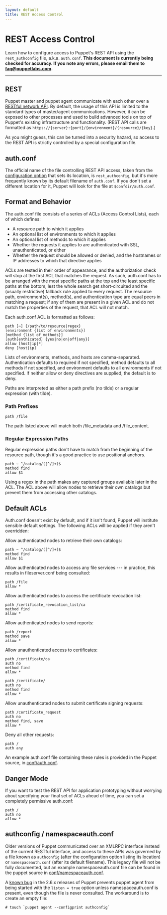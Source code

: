 ```yaml
---
layout: default
title: REST Access Control
---
```


REST Access Control
===================

Learn how to configure access to Puppet's REST API using the `rest_authconfig` file, a.k.a. `auth.conf`. **This document is currently being checked for accuracy. If you note any errors, please email them to <faq@puppetlabs.com>.**

* * *

REST
----

Puppet master and puppet agent communicate with each other over a [RESTful network API](./rest_api.html). By default, the usage of this API is limited to the standard types of master/agent communications. However, it can be exposed to other processes and used to build advanced tools on top of Puppet's existing infrastructure and functionality. (REST API calls are formatted as `https://{server}:{port}/{environment}/{resource}/{key}`.)


As you might guess, this can be turned into a security hazard, so access to the REST API is strictly controlled by a special configuration file.

auth.conf
---------

The official name of the file controlling REST API access, taken from the [configuration option](/references/latest/configuration.html) that sets its location, is `rest_authconfig`, but it's more frequently known by its default filename of `auth.conf`. If you don't set a different location for it, Puppet will look for the file at `$confdir/auth.conf`.

Format and Behavior
-------------------

The auth.conf file consists of a series of ACLs (Access Control Lists), each of which defines: 

* A resource path to which it applies
* An optional list of environments to which it applies
* An optional list of methods to which it applies
* Whether the requests it applies to are authenticated with SSL, unauthenticated, or either
* Whether the request should be allowed or denied, and the hostnames or IP addresses to which that directive applies

ACLs are tested in their order of appearance, and the authorization check will stop at the first ACL that matches the request. As such, auth.conf has to be arranged with the most specific paths at the top and the least specific paths at the bottom, lest the whole search get short-circuited and the (usually restrictive) fallback rule applied to every request. The resource path, environment(s), method(s), and authentication type are equal peers in matching a request; if any of them are present in a given ACL and do not match the properties of the request, that ACL will not match. 

Each auth.conf ACL is formatted as follows:

    path [~] {/path/to/resource|regex}
    [environment {list of environments}]
    [method {list of methods}]
    [auth[enthicated] {yes|no|on|off|any}]
    allow [host|ip|*]
    deny [host|ip]

Lists of environments, methods, and hosts are comma-separated. Authentication defaults to required if not specified, method defaults to all methods if not specified, and environment defaults to all environments if not specified. If neither allow or deny directives are supplied, the default is to deny. 

Paths are interpreted as either a path prefix (no tilde) or a regular expression (with tilde). 

### Path Prefixes

    path /file

The path listed above will match both /file_metadata and
/file_content.

### Regular Expression Paths

Regular expression paths don't have to match from the beginning of the resource path, though it's a good practice to use positional anchors. 

    path ~ ^/catalog/([^/]+)$
    method find
    allow $1

Using a regex in the path makes any captured groups available later in the ACL. The ACL above will allow nodes to retrieve their own catalogs but prevent them from accessing other catalogs.

Default ACLs
------------

Auth.conf doesn't exist by default, and if it isn't found, Puppet will institute sensible default settings. The following ACLs will be applied if they aren't overridden:

Allow authenticated nodes to retrieve their own catalogs:

    path ~ ^/catalog/([^/]+)$
    method find
    allow $1

Allow authenticated nodes to access any file services --- in practice, this results in fileserver.conf being consulted: 

    path /file
    allow *

Allow authenticated nodes to access the certificate revocation list:

    path /certificate_revocation_list/ca
    method find
    allow *

Allow authenticated nodes to send reports:

    path /report
    method save
    allow *

Allow unauthenticated access to certificates:

    path /certificate/ca
    auth no
    method find
    allow *

    path /certificate/
    auth no
    method find
    allow *

Allow unauthenticated nodes to submit certificate signing requests:

    path /certificate_request
    auth no
    method find, save
    allow *

Deny all other requests:

    path /
    auth any

An example auth.conf file containing these rules is provided in the Puppet source, in [conf/auth.conf](http://github.com/puppetlabs/puppet/blob/2.6.x/conf/auth.conf).

Danger Mode
-----------

If you want to test the REST API for application prototyping without worrying about specifying your final set of ACLs ahead of time, you can set a completely permissive auth.conf:

    path /
    auth no
    allow *

authconfig / namespaceauth.conf
-------------------------------

Older versions of Puppet communicated over an XMLRPC interface instead of the current RESTful interface, and access to these APIs was governed by a file known as `authconfig` (after the configuration option listing its location) or `namespaceauth.conf` (after its default filename). This legacy file will not be fully documented, but an example namespaceauth.conf file can be found in the puppet source in [conf/namespaceauth.conf](http://github.com/puppetlabs/puppet/blob/2.6.x/conf/namespaceauth.conf).

A [known bug](http://projects.puppetlabs.com/issues/6442) in the 2.6.x releases of Puppet prevents puppet agent from being started with the `listen = true` option unless namespaceauth.conf is present, even though the file is never consulted. The workaround is to create an empty file:

    # touch `puppet agent --configprint authconfig`
